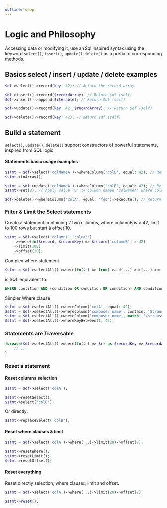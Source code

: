 ```yaml
---
outline: deep
---
```


# Logic and Philosophy

Accessing data or modifying it, use an Sql inspired syntax using the keyword `select()`, `insert()`, `update()`, `delete()` as a prefix to corresponding methods.

## Basics select / insert / update / delete examples
```php
$df->select()->record(key: 42); // Return the record array

$df->insert()->record($recordArray); // Return $df (self)
$df->insert()->append($iterable); // Return $df (self)

$df->update()->record(key: 42, $recordArray); // Return $df (self)

$df->delete()->record(key: 42); // Return $df (self)
```

## Build a statement
`select()`, `update()`, `delete()` support constructors of powerful statements, inspired from SQL logic.

#### Statements basic usage examples
```php
$stmt = $df->select('colNameA')->whereColumn('colB', equal: 42); // Return a new Select statement object
$stmt->toArray();

$stmt = $df->update('colNameA')->whereColumn('colB', equal: 42); // Return a new Select statement object
$stmt->set(8); // Apply value '8' to column named 'colNameA' where column B equal to 42

$df->delete()->whereColumn('colA', equal: 'foo')->execute(); // Return $df
```

### Filter & Limit the Select statements
Create a statement containing 2 two columns, where columnB is > 42, limit to 100 rows but start à offset 10.

```php
$stmt = $df->select('column1','colum2')
    ->where(fn($record, $recordKey) => $record['columnB'] > 42)
    ->limit(100)
    ->offset(10);
```

Complex where statement
```php
$stmt = $df->selectAll()->where(fn($r) => true)->and(...)->or(...)->or()->and();
```

is SQL equivalent to:
```sql
WHERE contition AND (condition OR condition OR condition) AND condition
```

Simpler Where clause
```php
$stmt = $df->selectAll()->whereColumn('colA', equal: 42);
$stmt = $df->selectAll()->whereColumn('composer name', contain: 'Strauss');
$stmt = $df->selectAll()->whereColumn('composer name', match: '/strauss/mi');
$stmt = $df->selectAll()->whereKeyBetween(1, 42);
```


### Statements are Traversable
```php
foreach($df->selectAll()->where(fn($r) => $r) as $recordKey => $recordArray) {
    // ...
}
```

### Reset a statement

#### Reset columns selection
```php
$stmt = $df->select('colA');

$stmt->resetSelect();
$stmt->select('colB');
```

Or directly:

```php
$stmt->replaceSelect('colB');
```

#### Reset where clauses & limit
```php
$stmt = $df->select('colA')->where(...)->limit(20)->offset(7);

$stmt->resetWhere();
$stmt->resetLimit();
$stmt->resetOffset();
```

#### Reset everything
Reset directly selection, where clauses, limit and offset.

```php
$stmt = $df->select('colA')->where(...)->limit(20)->offset(7);

$stmt->reset();
```

